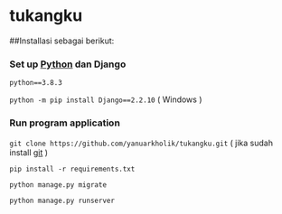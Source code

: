 # tukangku

##Installasi sebagai berikut:

### Set up [Python](https://www.python.org/downloads/) dan Django

`python==3.8.3`

`python -m pip install Django==2.2.10` ( Windows )

### Run program application

`git clone https://github.com/yanuarkholik/tukangku.git`
( jika sudah install [git](https://git-scm.com/downloads) )

`pip install -r requirements.txt`

`python manage.py migrate`

`python manage.py runserver`
